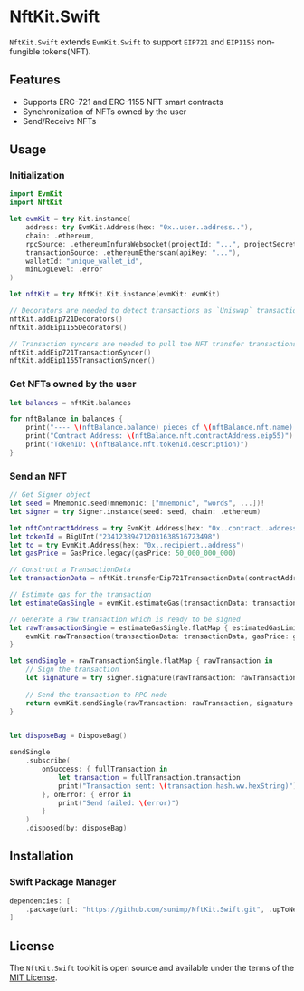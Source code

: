 # NftKit.Swift

`NftKit.Swift` extends `EvmKit.Swift` to support `EIP721` and `EIP1155` non-fungible tokens(NFT).

## Features

- Supports ERC-721 and ERC-1155 NFT smart contracts
- Synchronization of NFTs owned by the user
- Send/Receive NFTs

## Usage

### Initialization

```swift
import EvmKit
import NftKit

let evmKit = try Kit.instance(
	address: try EvmKit.Address(hex: "0x..user..address.."),
	chain: .ethereum,
	rpcSource: .ethereumInfuraWebsocket(projectId: "...", projectSecret: "..."),
	transactionSource: .ethereumEtherscan(apiKey: "..."),
	walletId: "unique_wallet_id",
	minLogLevel: .error
)

let nftKit = try NftKit.Kit.instance(evmKit: evmKit)

// Decorators are needed to detect transactions as `Uniswap` transactions
nftKit.addEip721Decorators()
nftKit.addEip1155Decorators()

// Transaction syncers are needed to pull the NFT transfer transactions from Etherscan
nftKit.addEip721TransactionSyncer()
nftKit.addEip1155TransactionSyncer()
```

### Get NFTs owned by the user

```swift
let balances = nftKit.balances

for nftBalance in balances {
	print("---- \(nftBalance.balance) pieces of \(nftBalance.nft.name) ---")
	print("Contract Address: \(nftBalance.nft.contractAddress.eip55)")
	print("TokenID: \(nftBalance.nft.tokenId.description)")
}
```


### Send an NFT

```swift
// Get Signer object
let seed = Mnemonic.seed(mnemonic: ["mnemonic", "words", ...])!
let signer = try Signer.instance(seed: seed, chain: .ethereum)

let nftContractAddress = try EvmKit.Address(hex: "0x..contract..address")
let tokenId = BigUInt("234123894712031638516723498")
let to = try EvmKit.Address(hex: "0x..recipient..address")
let gasPrice = GasPrice.legacy(gasPrice: 50_000_000_000)

// Construct a TransactionData
let transactionData = nftKit.transferEip721TransactionData(contractAddress: nftContractAddress, to: to, tokenId: tokenId)

// Estimate gas for the transaction
let estimateGasSingle = evmKit.estimateGas(transactionData: transactionData, gasPrice: gasPrice)

// Generate a raw transaction which is ready to be signed
let rawTransactionSingle = estimateGasSingle.flatMap { estimatedGasLimit in
    evmKit.rawTransaction(transactionData: transactionData, gasPrice: gasPrice, gasLimit: estimatedGasLimit)
}

let sendSingle = rawTransactionSingle.flatMap { rawTransaction in
    // Sign the transaction
    let signature = try signer.signature(rawTransaction: rawTransaction)
    
    // Send the transaction to RPC node
    return evmKit.sendSingle(rawTransaction: rawTransaction, signature: signature)
}


let disposeBag = DisposeBag()

sendSingle
    .subscribe(
        onSuccess: { fullTransaction in
            let transaction = fullTransaction.transaction
            print("Transaction sent: \(transaction.hash.ww.hexString)")
        }, onError: { error in
            print("Send failed: \(error)")
        }
    )
    .disposed(by: disposeBag)
```


## Installation

### Swift Package Manager

```swift
dependencies: [
    .package(url: "https://github.com/sunimp/NftKit.Swift.git", .upToNextMajor(from: "2.0.6"))
]
```

## License

The `NftKit.Swift` toolkit is open source and available under the terms of the [MIT License](https://github.com/sunimp/NftKit.Swift/blob/master/LICENSE).

